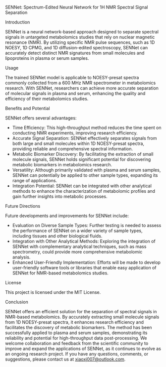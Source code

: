 SENNet: Spectrum-Edited Neural Network for 1H NMR Spectral Signal Separation

Introduction

SENNet is a neural network-based approach designed to separate spectral signals in untargeted metabolomics studies that rely on nuclear magnetic resonance (NMR). By utilizing specific NMR pulse sequences, such as 1D NOESY, 1D CPMG, and 1D diffusion-edited spectroscopy, SENNet can accurately detect distinct NMR signatures from small molecules and lipoproteins in plasma or serum samples.

Usage

The trained SENNet model is applicable to NOESY-presat spectra commonly collected from a 600 MHz NMR spectrometer in metabolomics research. With SENNet, researchers can achieve more accurate separation of molecular signals in plasma and serum, enhancing the quality and efficiency of their metabolomics studies.

Benefits and Potential

SENNet offers several advantages:
- Time Efficiency: This high-throughput method reduces the time spent on conducting NMR experiments, improving research efficiency.
- Accurate Signal Separation: SENNet effectively separates signals from both large and small molecules within 1D NOESY-presat spectra, providing reliable and comprehensive spectral information.
- Metabolic Biomarker Discovery: By facilitating the extraction of small molecule signals, SENNet holds significant potential for discovering metabolic biomarkers in metabolomics research.
- Versatility: Although primarily validated with plasma and serum samples, SENNet can potentially be applied to other sample types, expanding its range of applications.
- Integration Potential: SENNet can be integrated with other analytical methods to enhance the characterization of metabolomic profiles and gain further insights into metabolic processes.

Future Directions

Future developments and improvements for SENNet include:
- Evaluation on Diverse Sample Types: Further testing is needed to assess the performance of SENNet on a wider variety of sample types, including tissues and other biological fluids.
- Integration with Other Analytical Methods: Exploring the integration of SENNet with complementary analytical techniques, such as mass spectrometry, could provide more comprehensive metabolomic analysis.
- Enhanced User-Friendly Implementation: Efforts will be made to develop user-friendly software tools or libraries that enable easy application of SENNet for NMR-based metabolomics studies.

License

This project is licensed under the MIT License.

Conclusion

SENNet offers an efficient solution for the separation of spectral signals in NMR-based metabolomics. By accurately extracting small molecule signals from 1D NOESY-presat spectra, it enhances research efficiency and facilitates the discovery of metabolic biomarkers. The method has been successfully applied to plasma and serum samples, demonstrating its reliability and potential for high-throughput data post-processing. We welcome collaboration and feedback from the scientific community to improve and expand the applications of SENNet, as it continues to evolve as an ongoing research project. If you have any questions, comments, or suggestions, please contact us at xiaoxj007@outlook.com.
